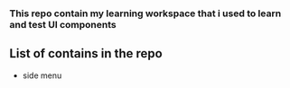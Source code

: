 ### This repo contain my learning workspace that i used to learn and test UI components 

## List of contains in the repo 
- side menu 